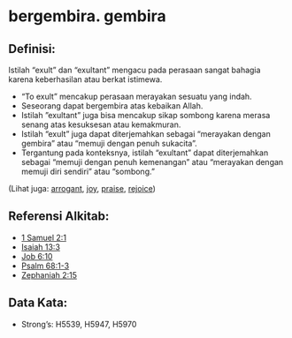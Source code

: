 # bergembira. gembira

## Definisi:

Istilah “exult” dan “exultant” mengacu pada perasaan sangat bahagia karena keberhasilan atau berkat istimewa.

* “To exult” mencakup perasaan merayakan sesuatu yang indah.
* Seseorang dapat bergembira atas kebaikan Allah.
* Istilah ”exultant” juga bisa mencakup sikap sombong karena merasa senang atas kesuksesan atau kemakmuran.
* Istilah “exult” juga dapat diterjemahkan sebagai “merayakan dengan gembira” atau “memuji dengan penuh sukacita”.
* Tergantung pada konteksnya, istilah “exultant” dapat diterjemahkan sebagai “memuji dengan penuh kemenangan” atau “merayakan dengan memuji diri sendiri” atau “sombong.”

(Lihat juga: [arrogant](../other/arrogant.md), [joy](../other/joy.md), [praise](../other/praise.md), [rejoice](../other/joy.md))

## Referensi Alkitab:

* [1 Samuel 2:1](rc://en/tn/help/1sa/02/1)
* [Isaiah 13:3](rc://en/tn/help/isa/13/03)
* [Job 6:10](rc://en/tn/help/job/06/10)
* [Psalm 68:1-3](rc://en/tn/help/psa/068/001)
* [Zephaniah 2:15](rc://en/tn/help/zep/02/15)

## Data Kata:

* Strong’s: H5539, H5947, H5970
